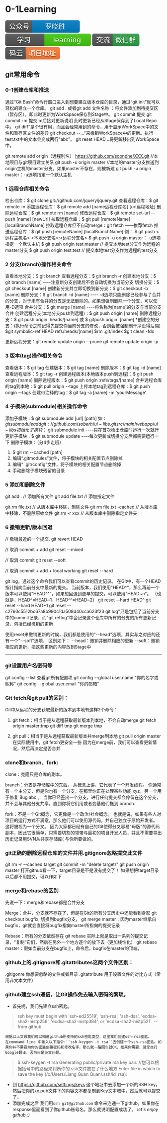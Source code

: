 # 0-1Learning

![alt text](../static/common/svg/luoxiaosheng.svg "公众号")
![alt text](../static/common/svg/luoxiaosheng_learning.svg "学习")
![alt text](../static/common/svg/luoxiaosheng_wechat.svg "微信")
![alt text](../static/common/svg/luoxiaosheng_gitee.svg "码云")

## git常用命令

### 0-1创建仓库和推送
通过“Git Bash”命令行窗口进入到想要建立版本仓库的目录，通过“git init”就可以轻松的建立一个仓库。
git add . 或者git add 文件名称  ：将文件添加到待提交区（暂存区），即此时更新为WorkSpace保存到Stage中。
git commit 提交 
git commit -m 提交 m后接对更新说明  此时更新已经从Stage保存到了Local Repo中。
git diff"是个很有用，而且会经常用到的命令，用于显示WorkSpace中的文件和暂存区文件的差异
git checkout --<file>..."来撤销WorkSpace中的更新。执行test.txt中的文本会变成两行"abc"。
git reset HEAD <file>..将更新移出到WorkSpace中。

git remote add origin（远程别名） https://github.com/soonphe/XXX.git	//本地项目与git项目建立关系
git push -u origin master	//本地的master分支推送到origin主机的master分支，如果master不存在，则被新建
git push -u origin master：-u选项指定一个默认主机


### 1 远程仓库相关命令
检出仓库：$ git clone git://github.com/jquery/jquery.git
查看远程仓库：$ git remote -v
添加远程仓库：$ git remote add [name远程仓库名] [url远程地址]
删除远程仓库：$ git remote rm [name]
修改远程仓库：$ git remote set-url --push [name] [newUrl]
拉取远程仓库：$ git pull [remoteName] [localBranchName]
拉取远程仓库但不自动merge：git fetch ——推荐fetch
推送远程仓库：$ git push [remoteName] [localBranchName]
例：
$ git push <远程主机名> <本地分支名>:<远程分支名>
$ git push -u origin master：-u选项指定一个默认主机
$ git push origin test:master         // 提交本地test分支作为远程的master分支
$ git push origin test:test              // 提交本地test分支作为远程的test分支
 
### 2 分支(branch)操作相关命令
查看本地分支：$ git branch
查看远程分支：$ git branch -r
创建本地分支：$ git branch [name] ----注意新分支创建后不会自动切换为当前分支
切换分支：$ git checkout [name]
创建新分支并立即切换到新分支：$ git checkout -b [name]
删除分支：$ git branch -d [name] ---- -d选项只能删除已经参与了合并的分支，对于未有合并的分支是无法删除的。如果想强制删除一个分支，可以使用-D选项
合并分支：$ git merge [name] ----将名称为[name]的分支与当前分支合并
创建远程分支(本地分支push到远程)：$ git push origin [name]
删除远程分支：$ git push origin :heads/[name] 或 $ gitpush origin :[name] 
*创建空的分支：(执行命令之前记得先提交你当前分支的修改，否则会被强制删干净没得后悔)
$git symbolic-ref HEAD refs/heads/[name]
$rm .git/index
$git clean -fdx

更新远程分支：git remote update origin --prune
git remote update origin -p
 
### 3 版本(tag)操作相关命令
查看版本：$ git tag
创建版本：$ git tag [name]
删除版本：$ git tag -d [name]
查看远程版本：$ git tag -r
创建远程版本(本地版本push到远程)：$ git push origin [name]
删除远程版本：$ git push origin :refs/tags/[name]
合并远程仓库的tag到本地：$ git pull origin --tags
上传本地tag到远程仓库：$ git push origin --tags
创建带注释的tag：$ git tag -a [name] -m 'yourMessage'

### 4 子模块(submodule)相关操作命令
添加子模块：$ git submodule add [url] [path]
   如：$git submodule add git://github.com/soberh/ui-libs.git src/main/webapp/ui-libs
初始化子模块：$ git submodule init  ----只在首次检出仓库时运行一次就行
更新子模块：$ git submodule update ----每次更新或切换分支后都需要运行一下
删除子模块：（分4步走哦）
 1) $ git rm --cached [path]
 2) 编辑“.gitmodules”文件，将子模块的相关配置节点删除掉
 3) 编辑“ .git/config”文件，将子模块的相关配置节点删除掉
 4) 手动删除子模块残留的目录


### 5 添加和删除文件
git add .               // 添加所有文件
git add file.txt        // 添加指定文件

git rm file.txt         // 从版本库中移除，删除文件
git rm file.txt -cached // 从版本库中移除，不删除原始文件
git rm -r xxx           // 从版本库中删除指定文件夹


### 6 撤销更新/版本回退
// 撤销最近的一个提交.
git revert HEAD

// 取消 commit + add
git reset --mixed

// 取消 commit
git reset --soft

// 取消 commit + add + local working
git reset --hard

git log，通过这个命令我们可以查看commit的历史记录。
在Git中，有一个HEAD指针指向当前分支中最新的提交。
当前版本，我们使用"HEAD^"，那么再前一个版本可以使用"HEAD^^"，如果想回退到更早的提交，可以使用"HEAD~n"。
（也就是，HEAD^=HEAD~1，HEAD^^=HEAD~2）
git reset --hard HEAD^
git reset --hard HEAD~1
git reset --c2760c5512bc67a8b990c1da508d40cca623f23
git log"只是包括了当前分支中的commit记录，而"git reflog"中会记录这个仓库中所有的分支的所有更新记录，包括已经撤销的更新

使用reset来撤销更新的时候，我们都是使用的"--head"选项，其实与之对应的还有一个"--soft"选项，
区别如下：
--head：撤销并删除相应的更新
--soft：撤销相应的更新，把这些更新的内容放到Stage中

---

### git设置用户名密码等

git config --list   查看git所有配置项
git config --global user.name "你的名字或昵称"
git config --global user.email "你的邮箱"





### Git fetch和git pull的区别：
Git中从远程的分支获取最新的版本到本地有这样2个命令：

1. git fetch：相当于是从远程获取最新版本到本地，不会自动merge
git fetch origin master:tmp
git diff tmp 
git merge tmp

2. git pull：相当于是从远程获取最新版本并merge到本地
git pull origin master
在实际使用中，git fetch更安全一些
因为在merge前，我们可以查看更新情况，然后再决定是否合并



### clone和branch、fork:
clone：克隆只是仓库的副本。

branch：分支是存储库中的东西。 从概念上讲，它代表了一个开发线程。 你通常有一个主分支，但是你也有一个分支，在那里你正在处理某些功能 xyz，另一个用于修复 Bug abc 。 当你已经签出一个分支，进行任何提交都会停留在这个分支，并不会与其他分支共享，直到你将它们用或者变基他们拖到 branch. 

fork：不是一个Git概念，它更像是一个政治/社会概念。 也就是说，如果有些人对项目的运行方式不满意，那么他们可以使用源代码，并自己独立于原始开发者。 这将被视为一个分叉。 因为大家都已经有自己的Git使得分叉容易"母版"的源代码副本，因此它很简单，只需要切割的领带与最初的项目开发人员，并且不需要导出历史记录用SVN从共享存储库( 与你所要做的。


### git正确的删除远程仓库的文件并用.gitignore忽略提交此文件
git rm -r --cached target
git commit -m "delete target/"
git push origin master
打开github看一下，target目录是不是没有提交了！ 
如果想把target目录以后都不用提交，可以作如下


### merge和rebase的区别
先说一下：merge和rebase都是合并分支

Merge：合并，分支就不存在了，但是在Git的所有分支历史中还能看到身影
git checkout bugfix; 切换到bugfix分支，
git merge master：因为master继承自bugfix，git就会直接将bugfix指向master所指向的提交记录

Rebase：所有的分支依然存在
git rebase 实际上就是取出一系列的提交记录，“复制”它们，然后在另外一个地方逐个的放下去（更加线性化）
git rebase master：假如当前分支在bugfix上，命令后，bugfix在master的顶端，


### github上的.gitignore和.gitattributes这两个文件区别：

.gitigonre 你想要忽略的文件或者目录
.gitattribute 用于设置文件的对比方式（常用非文本文件）


### github建立ssh通信，让Git操作免去输入密码的繁琐。

*   首先呢，我们先建立ssh密匙。
> ssh key must begin with 'ssh-ed25519', 'ssh-rsa', 'ssh-dss', 'ecdsa-sha2-nistp256', 'ecdsa-sha2-nistp384', or 'ecdsa-sha2-nistp521'.  -- from github

    根据以上文段我们可以知道github所支持的ssh密匙类型，这里我们创建ssh-rsa密匙。
    在command line 中输入以下指令:``ssh-keygen -t rsa``去创建一个ssh-rsa密匙。如果你并不需要为你的密匙创建密码和修改名字，那么就一路回车就OK，如果你需要，请您自行Google翻译，因为只是英文问题。
>$ ssh-keygen -t rsa
Generating public/private rsa key pair.
//您可以根据括号中的路径来判断你的.ssh文件放在了什么地方
Enter file in which to save the key (/c/Users/Liang Guan Quan/.ssh/id_rsa):

* 到 https://github.com/settings/keys 这个地址中去添加一个新的SSH key，然后把你的xx.pub文件下的内容文本都复制到Key文本域中，然后就可以提交了。
* 添加完成之后 我们用``ssh git@github.com`` 命令来连通一下github，如果你在response里面看到了你github账号名，那么就说明配置成功了。  *let's enjoy github ;)*
